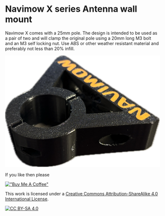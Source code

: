 # Navimow X series Antenna wall mount
Navimow X comes with a 25mm pole. The design is intended to be used as a pair of two and will clamp the original pole using a 20mm long M3 bolt and an M3 self locking nut. 
Use ABS or other weather resistant material and preferably not less than 20% infill.

![Pic1](image.png)

If you like then please

[!["Buy Me A Coffee"](https://www.buymeacoffee.com/assets/img/custom_images/orange_img.png)](https://bmc.link/nic6911w)


This work is licensed under a
[Creative Commons Attribution-ShareAlike 4.0 International License][cc-by-sa].

[![CC BY-SA 4.0][cc-by-sa-image]][cc-by-sa]

[cc-by-sa]: http://creativecommons.org/licenses/by-sa/4.0/
[cc-by-sa-image]: https://licensebuttons.net/l/by-sa/4.0/88x31.png
[cc-by-sa-shield]: https://img.shields.io/badge/License-CC%20BY--SA%204.0-lightgrey.svg
